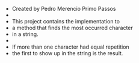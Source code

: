  * Created by Pedro Merencio Primo Passos
 *
 * This project contains the implementation to
 * a method that finds the most occurred character
 * in a string.
 *
 * If more than one character had equal repetition
 * the first to show up in the string is the result.